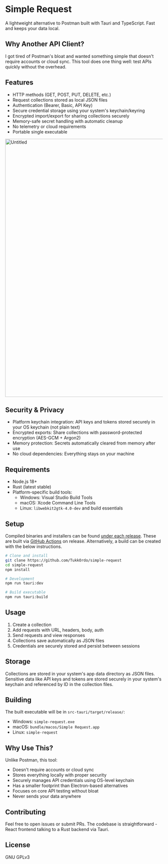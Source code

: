 # Simple Request

A lightweight alternative to Postman built with Tauri and TypeScript. Fast and keeps your data local.

## Why Another API Client?

I got tired of Postman's bloat and wanted something simple that doesn't require accounts or cloud sync. This tool does one thing well: test APIs quickly without the overhead.

## Features

- HTTP methods (GET, POST, PUT, DELETE, etc.)
- Request collections stored as local JSON files
- Authentication (Bearer, Basic, API Key)
- Secure credential storage using your system's keychain/keyring
- Encrypted import/export for sharing collections securely
- Memory-safe secret handling with automatic cleanup
- No telemetry or cloud requirements
- Portable single executable

<img width="1198" height="826" alt="Untitled" src="https://github.com/user-attachments/assets/efc435b0-44e5-4111-a387-663d3a892724" />

## Security & Privacy

- Platform keychain integration: API keys and tokens stored securely in your OS keychain (not plain text)
- Encrypted exports: Share collections with password-protected encryption (AES-GCM + Argon2)
- Memory protection: Secrets automatically cleared from memory after use
- No cloud dependencies: Everything stays on your machine

## Requirements

- Node.js 18+
- Rust (latest stable)
- Platform-specific build tools:
  - Windows: Visual Studio Build Tools
  - macOS: Xcode Command Line Tools
  - Linux: `libwebkit2gtk-4.0-dev` and build essentials

## Setup

Compiled binaries and installers can be found [under each release](https://github.com/TukkOrdo/simple-request/releases). These are built via [GitHub Actions](https://github.com/TukkOrdo/simple-request/actions) on release. Alternatively, a build can be created with the below instructions.

```bash
# Clone and install
git clone https://github.com/TukkOrdo/simple-request
cd simple-request
npm install

# Development
npm run tauri:dev

# Build executable
npm run tauri:build
```

## Usage

1. Create a collection
2. Add requests with URL, headers, body, auth
3. Send requests and view responses
4. Collections save automatically as JSON files
5. Credentials are securely stored and persist between sessions

## Storage

Collections are stored in your system's app data directory as JSON files. Sensitive data like API keys and tokens are stored securely in your system's keychain and referenced by ID in the collection files.

## Building

The built executable will be in `src-tauri/target/release/`:
- Windows: `simple-request.exe`
- macOS: `bundle/macos/Simple Request.app` 
- Linux: `simple-request`

## Why Use This?

Unlike Postman, this tool:
- Doesn't require accounts or cloud sync
- Stores everything locally with proper security
- Securely manages API credentials using OS-level keychain
- Has a smaller footprint than Electron-based alternatives
- Focuses on core API testing without bloat
- Never sends your data anywhere

## Contributing

Feel free to open issues or submit PRs. The codebase is straightforward - React frontend talking to a Rust backend via Tauri.

## License

GNU GPLv3
